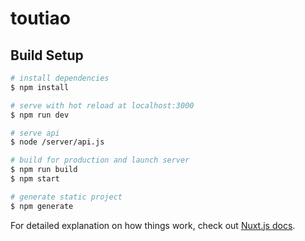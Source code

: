 # toutiao

## Build Setup

```bash
# install dependencies
$ npm install

# serve with hot reload at localhost:3000
$ npm run dev

# serve api
$ node /server/api.js

# build for production and launch server
$ npm run build
$ npm start

# generate static project
$ npm generate
```

For detailed explanation on how things work, check out [Nuxt.js docs](https://nuxtjs.org).
